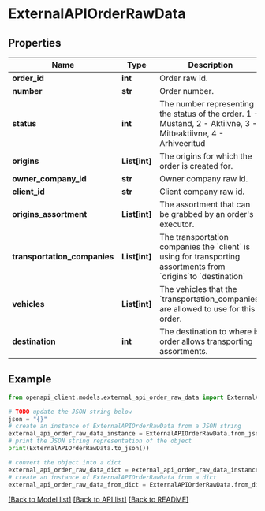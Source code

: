 # ExternalAPIOrderRawData


## Properties

Name | Type | Description | Notes
------------ | ------------- | ------------- | -------------
**order_id** | **int** | Order raw id. | [readonly] 
**number** | **str** | Order number. | [readonly] 
**status** | **int** | The number representing the status of the order. 1 - Mustand, 2 - Aktiivne, 3 - Mitteaktiivne, 4 - Arhiveeritud | [readonly] 
**origins** | **List[int]** | The origins for which the order is created for. | [readonly] 
**owner_company_id** | **str** | Owner company raw id. | [readonly] 
**client_id** | **str** | Client company raw id. | [readonly] 
**origins_assortment** | **List[int]** | The assortment that can be grabbed by an order&#39;s executor. | [readonly] 
**transportation_companies** | **List[int]** | The transportation companies the &#x60;client&#x60; is using for transporting assortments from &#x60;origins&#x60;to &#x60;destination&#x60; | [readonly] 
**vehicles** | **List[int]** | The vehicles that the &#x60;transportation_companies&#x60; are allowed to use for this order. | [readonly] 
**destination** | **int** | The destination to where is order allows transporting assortments. | [readonly] 

## Example

```python
from openapi_client.models.external_api_order_raw_data import ExternalAPIOrderRawData

# TODO update the JSON string below
json = "{}"
# create an instance of ExternalAPIOrderRawData from a JSON string
external_api_order_raw_data_instance = ExternalAPIOrderRawData.from_json(json)
# print the JSON string representation of the object
print(ExternalAPIOrderRawData.to_json())

# convert the object into a dict
external_api_order_raw_data_dict = external_api_order_raw_data_instance.to_dict()
# create an instance of ExternalAPIOrderRawData from a dict
external_api_order_raw_data_from_dict = ExternalAPIOrderRawData.from_dict(external_api_order_raw_data_dict)
```
[[Back to Model list]](../README.md#documentation-for-models) [[Back to API list]](../README.md#documentation-for-api-endpoints) [[Back to README]](../README.md)


